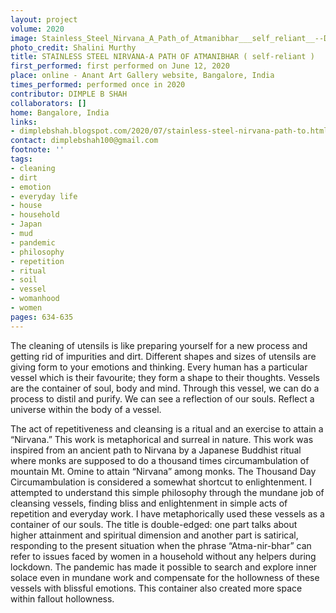 ```yaml
---
layout: project
volume: 2020
image: Stainless_Steel_Nirvana_A_Path_of_Atmanibhar___self_reliant__--Dimple_B_Shah.jpg
photo_credit: Shalini Murthy
title: STAINLESS STEEL NIRVANA-A PATH OF ATMANIBHAR ( self-reliant )
first_performed: first performed on June 12, 2020
place: online - Anant Art Gallery website, Bangalore, India
times_performed: performed once in 2020
contributor: DIMPLE B SHAH
collaborators: []
home: Bangalore, India
links: 
- dimplebshah.blogspot.com/2020/07/stainless-steel-nirvana-path-to.html
contact: dimplebshah100@gmail.com
footnote: ''
tags:
- cleaning
- dirt
- emotion
- everyday life
- house
- household
- Japan
- mud
- pandemic
- philosophy
- repetition
- ritual
- soil
- vessel
- womanhood
- women
pages: 634-635
---
```


The cleaning of utensils is like preparing yourself for a new process and getting rid of impurities and dirt. Different shapes and sizes of utensils are giving form to your emotions and thinking. Every human has a particular vessel which is their favourite; they form a shape to their thoughts. Vessels are the container of soul, body and mind. Through this vessel, we can do a process to distil and purify. We can see a reflection of our souls. Reflect a universe within the body of a vessel.

The act of repetitiveness and cleansing is a ritual and an exercise to attain a “Nirvana.” This work is metaphorical and surreal in nature. This work was inspired from an ancient path to Nirvana by a Japanese Buddhist ritual where monks are supposed to do a thousand times circumambulation of mountain Mt. Omine to attain “Nirvana” among monks. The Thousand Day Circumambulation is considered a somewhat shortcut to enlightenment. I attempted to understand this simple philosophy through the mundane job of cleansing vessels, finding bliss and enlightenment in simple acts of repetition and everyday work. I have metaphorically used these vessels as a container of our souls. The title is double-edged: one part talks about higher attainment and spiritual dimension and another part is satirical, responding to the present situation when the phrase “Atma-nir-bhar” can refer to issues faced by women in a household without any helpers during lockdown. The pandemic has made it possible to search and explore inner solace even in mundane work and compensate for the hollowness of these vessels with blissful emotions. This container also created more space within fallout hollowness.
